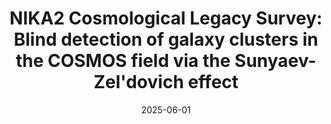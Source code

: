 ---
title: "NIKA2 Cosmological Legacy Survey: Blind detection of galaxy clusters in the COSMOS field via the Sunyaev-Zel'dovich effect"
collection: "publications"
category: "co_papers"
permalink: /publications/2025arXiv250618231C
link: https://ui.adsabs.harvard.edu/abs/2025arXiv250618231C/abstract
date: 2025-06-01
venue: "arXiv e-prints"
citation: "Chérouvrier, D., Macias-Perez, J. F., Désert, F. X., et al. (2025), arXiv e-prints, arXiv:2506.18231."
---